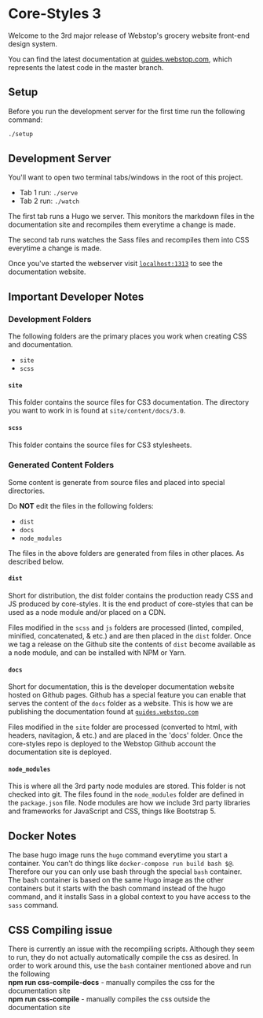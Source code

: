 # Core-Styles 3

Welcome to the 3rd major release of Webstop's grocery website front-end design system.

You can find the latest documentation at [guides.webstop.com](http://guides.webstop.com), 
which represents the latest code in the master branch.

## Setup

Before you run the development server for the first time run the following command:

```bash
./setup
```

## Development Server

You'll want to open two terminal tabs/windows in the root of this project.

- Tab 1 run: `./serve`
- Tab 2 run: `./watch`

The first tab runs a Hugo we server. This monitors the markdown files in the 
documentation site and recompiles them everytime a change is made. 

The second tab runs watches the Sass files and recompiles them into CSS everytime 
a change is made.

Once you've started the webserver visit [`localhost:1313`](http://localhost:1313/) 
to see the documentation website.

## Important Developer Notes

### Development Folders

The following folders are the primary places you work when creating CSS and documentation.

- `site`
- `scss`

#### `site`

This folder contains the source files for CS3 documentation. The directory you want to work in is 
found at `site/content/docs/3.0`.

#### `scss`

This folder contains the source files for CS3 stylesheets. 

### Generated Content Folders

Some content is generate from source files and placed into special directories.

Do **NOT** edit the files in the following folders:

- `dist`
- `docs`
- `node_modules`

The files in the above folders are generated from files in other places. As 
described below.

#### `dist`

Short for distribution, the dist folder contains the production ready CSS and JS 
produced by core-styles. It is the end product of core-styles that can be used 
as a node module and/or placed on a CDN. 

Files modified in the `scss` and `js` folders are processed (linted, compiled, 
minified, concatenated, & etc.) and are then placed in the `dist` folder. Once 
we tag a release on the Github site the contents of `dist` become available as 
a node module, and can be installed with NPM or Yarn.
  
#### `docs`

Short for documentation, this is the developer documentation website hosted on 
Github pages. Github has a special feature you can enable that serves the 
content of the `docs` folder as a website. This is how we are publishing the 
documentation found at [`guides.webstop.com`](https://guides.webstop.com)

Files modified in the `site` folder are processed (converted to html, with headers, 
navitagion, & etc.) and are placed in the 'docs' folder. Once the core-styles 
repo is deployed to the Webstop Github account the documentation site is deployed.

#### `node_modules`

This is where all the 3rd party node modules are stored. This folder is not 
checked into git. The files found in the `node_modules` folder are defined 
in the `package.json` file. Node modules are how we include 3rd party libraries 
and frameworks for JavaScript and CSS, things like Bootstrap 5.

## Docker Notes

The base hugo image runs the `hugo` command everytime you start a container. 
You can't do things like `docker-compose run build bash $@`.  Therefore our 
you can only use bash through the special `bash` container. The bash container 
is based on the same Hugo image as the other containers but it starts with the 
bash command instead of the hugo command, and it installs Sass in a global 
context to you have access to the `sass` command.

## CSS Compiling issue

There is currently an issue with the recompiling scripts. Although they seem to run, they do not actually automatically compile the css as desired. In order to work around this, use the `bash` container mentioned above and run the following<br>
**npm run css-compile-docs** - manually compiles the css for the documentation site<br>
**npm run css-compile** - manually compiles the css outside the documentation site
